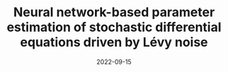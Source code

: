 ---
title: "Neural network-based parameter estimation of stochastic differential equations driven by Lévy noise"
collection: publications
permalink: /publication/2022-09-15-paper-title-number-15
excerpt: 'Abstract: In this paper, a novel parameter estimation method based on a two-stage neural network (PENN) is proposed to carry out a joint estimation of a parameterized stochastic differential equation (SDE) driven by Lévy noise from a discretely sampled trajectory. The first stage is a long short term memory neural network to extract the compact time-irrelevant deep features from the trajectory. Then a fully connected neural network refines the deep features by integrating the information of time. This neural network architecture allows our method capable of processing trajectories with variable lengths and time spans. Representative SDEs including Ornstein–Uhlenbeck process, genetic toggle switch model and bistable Duffing system are presented to determine the effectiveness of our approach. The numerical results suggest that the PENN can simultaneously estimate the parameters of the system and Lévy noise with faster speed and higher accuracy in comparison with traditional estimation methods. Moreover, the method can be easily generalized to different SDEs with flexible settings of sample observation.'
date: 2022-09-15
venue: 'Physica A: Statistical Mechanics and its Applications'
paperurl: 'https://doi.org/10.1016/j.physa.2022.128146'
citation: 'Wang X, Feng J, Liu Q, et al. Neural network-based parameter estimation of stochastic differential equations driven by Lévy noise[J]. Physica A: Statistical Mechanics and its Applications, 2022, 606: 128146.'
---